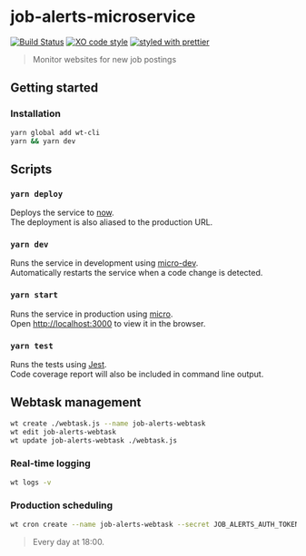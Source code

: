 # job-alerts-microservice

[![Build Status](https://travis-ci.org/bmealhouse/job-alerts-microservice.svg?branch=master)](https://travis-ci.org/bmealhouse/job-alerts-microservice)
[![XO code style](https://img.shields.io/badge/code_style-XO-5ed9c7.svg)](https://github.com/sindresorhus/xo)
[![styled with prettier](https://img.shields.io/badge/styled_with-prettier-ff69b4.svg)](https://github.com/prettier/prettier)

> Monitor websites for new job postings

## Getting started

### Installation

```sh
yarn global add wt-cli
yarn && yarn dev
```

## Scripts

### `yarn deploy`

Deploys the service to [now](https://zeit.co/now).<br>
The deployment is also aliased to the production URL.

### `yarn dev`

Runs the service in development using [micro-dev](https://github.com/zeit/micro-dev).<br>
Automatically restarts the service when a code change is detected.

### `yarn start`

Runs the service in production using [micro](https://github.com/zeit/micro).<br>
Open [http://localhost:3000](http://localhost:3000) to view it in the browser.

### `yarn test`

Runs the tests using [Jest](https://facebook.github.io/jest/).<br>
Code coverage report will also be included in command line output.

## Webtask management

```sh
wt create ./webtask.js --name job-alerts-webtask
wt edit job-alerts-webtask
wt update job-alerts-webtask ./webtask.js
```

### Real-time logging

```sh
wt logs -v
```

### Production scheduling

```sh
wt cron create --name job-alerts-webtask --secret JOB_ALERTS_AUTH_TOKEN=$JOB_ALERTS_AUTH_TOKEN --secret JOB_ALERTS_ENDPOINT=$JOB_ALERTS_ENDPOINT --schedule "0 18 * * *" --tz "America/Chicago" ./webtask.js
```

> Every day at 18:00.
